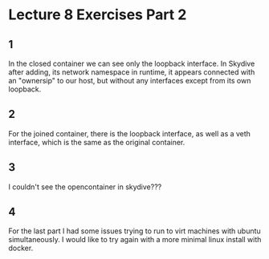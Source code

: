 # Lecture 8 Exercises Part 2

## 1
In the closed container we can see only the loopback interface. In Skydive after adding, its network namespace in runtime, it appears connected with an "ownersip" to our host, but without any interfaces except from its own loopback.
## 2
For the joined container, there is the loopback interface, as well as a veth interface, which is the same as the original container.

## 3
I couldn't see the opencontainer in skydive???

## 4
For the last part I had some issues trying to run to virt machines with ubuntu simultaneously. I would like to try again with a more minimal linux install with docker. 
